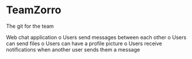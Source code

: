 TeamZorro
=========

The git for the team

Web chat application
    o	Users send messages between each other
    o	Users can send files
    o	Users can have a profile picture
    o	Users receive notifications when another user sends them a message
